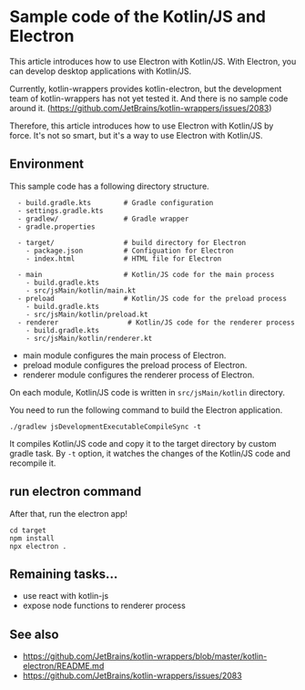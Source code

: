 # Sample code of the Kotlin/JS and Electron

This article introduces how to use Electron with Kotlin/JS.
With Electron, you can develop desktop applications with Kotlin/JS.

Currently, kotlin-wrappers provides kotlin-electron, but the development team of kotlin-wrappers has not yet tested it.
And there is no sample code around it.
(https://github.com/JetBrains/kotlin-wrappers/issues/2083)

Therefore, this article introduces how to use Electron with Kotlin/JS by force.
It's not so smart, but it's a way to use Electron with Kotlin/JS.

## Environment

This sample code has a following directory structure.

```
  - build.gradle.kts        # Gradle configuration
  - settings.gradle.kts
  - gradlew/                # Gradle wrapper
  - gradle.properties

  - target/                 # build directory for Electron
    - package.json          # Configuation for Electron
    - index.html            # HTML file for Electron

  - main                    # Kotlin/JS code for the main process  
    - build.gradle.kts
    - src/jsMain/kotlin/main.kt
  - preload                 # Kotlin/JS code for the preload process  
    - build.gradle.kts
    - src/jsMain/kotlin/preload.kt
  - renderer                 # Kotlin/JS code for the renderer process  
    - build.gradle.kts
    - src/jsMain/kotlin/renderer.kt
```

- main module configures the main process of Electron.
- preload module configures the preload process of Electron.
- renderer module configures the renderer process of Electron.

On each module, Kotlin/JS code is written in `src/jsMain/kotlin` directory.

You need to run the following command to build the Electron application.

```shell
./gradlew jsDevelopmentExecutableCompileSync -t
```

It compiles Kotlin/JS code and copy it to the target directory by custom gradle task.
By `-t` option, it watches the changes of the Kotlin/JS code and recompile it.

## run electron command

After that, run the electron app!

```shell
cd target
npm install
npx electron .
```

## Remaining tasks...

- use react with kotlin-js
- expose node functions to renderer process

## See also

- https://github.com/JetBrains/kotlin-wrappers/blob/master/kotlin-electron/README.md
- https://github.com/JetBrains/kotlin-wrappers/issues/2083

